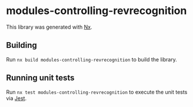 # modules-controlling-revrecognition

This library was generated with [Nx](https://nx.dev).

## Building

Run `nx build modules-controlling-revrecognition` to build the library.

## Running unit tests

Run `nx test modules-controlling-revrecognition` to execute the unit tests via [Jest](https://jestjs.io).

